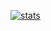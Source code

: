
[![stats](https://github-readme-stats.vercel.app/api/top-langs/?username=u-m-i)](https://github.com/anuraghazra/github-readme-stats)

